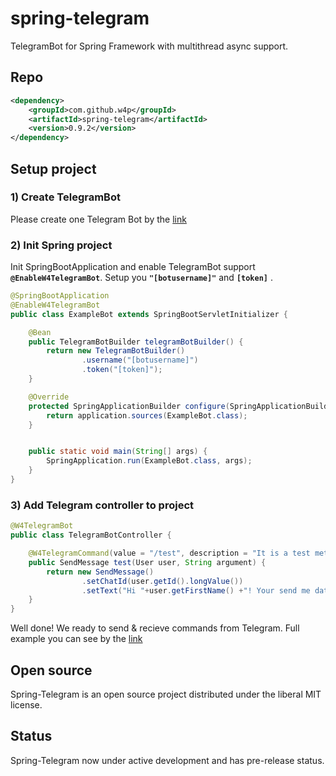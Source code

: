 # spring-telegram
TelegramBot for Spring Framework with multithread async support.

## Repo
```xml
<dependency>
    <groupId>com.github.w4p</groupId>
    <artifactId>spring-telegram</artifactId>
    <version>0.9.2</version>
</dependency>
```

## Setup project

### 1) Create TelegramBot
Please create one Telegram Bot by the [link](https://telegram.me/botfather)  

### 2) Init Spring project

Init SpringBootApplication and enable TelegramBot support **`@EnableW4TelegramBot`**. 
Setup you **`"[botusername]"`** and **`[token]`** . 
```java
@SpringBootApplication
@EnableW4TelegramBot
public class ExampleBot extends SpringBootServletInitializer {

    @Bean
    public TelegramBotBuilder telegramBotBuilder() {
        return new TelegramBotBuilder()
                .username("[botusername]")
                .token("[token]");
    }

    @Override
    protected SpringApplicationBuilder configure(SpringApplicationBuilder application) {
        return application.sources(ExampleBot.class);
    }


    public static void main(String[] args) {
        SpringApplication.run(ExampleBot.class, args);
    }
}
```

### 3) Add Telegram controller to project

```java
@W4TelegramBot
public class TelegramBotController {

    @W4TelegramCommand(value = "/test", description = "It is a test method with response")
    public SendMessage test(User user, String argument) {
        return new SendMessage()
                .setChatId(user.getId().longValue())
                .setText("Hi "+user.getFirstName() +"! Your send me data: \"" + argument + "\"");
    }
}
```
Well done! We ready to send & recieve commands from Telegram. Full example you can see by the [link](https://github.com/w4p/spring-telegram-example)

## Open source
Spring-Telegram is an open source project distributed under the liberal MIT license. 

## Status
Spring-Telegram now under active development and has pre-release status.
